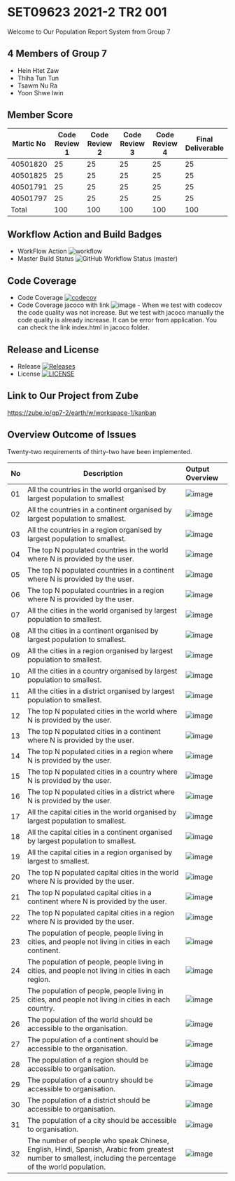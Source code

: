 # SET09623 2021-2 TR2 001
Welcome to Our Population Report System from Group 7 

## 4 Members of Group 7
* Hein Htet Zaw
* Thiha Tun Tun
* Tsawm Nu Ra
* Yoon Shwe lwin

## Member Score 
| Martic No | Code Review 1 | Code Review 2 | Code Review 3 | Code Review 4 | Final Deliverable |
|-----------|---------------|---------------|---------------|---------------|-------------------|
| 40501820  | 25            | 25            | 25            | 25            | 25                |    
| 40501825  | 25            | 25            | 25            | 25            | 25                |    
| 40501791  | 25            | 25            | 25            | 25            | 25                |     
| 40501797  | 25            | 25            | 25            | 25            | 25                |     
| Total     | 100           | 100           | 100           | 100           | 100               |    

## Workflow Action and Build Badges
* WorkFlow Action ![workflow](https://github.com/Thiha221220/earth/actions/workflows/main.yml/badge.svg?)
* Master Build Status ![GitHub Workflow Status (master)](https://img.shields.io/github/workflow/status/Thiha221220/earth/A%20workflow%20for%20my%20Population%20Report%20App/master?label=master%20branch%20)

## Code Coverage
* Code Coverage [![codecov](https://codecov.io/gh/Thiha221220/earth/branch/master/graph/badge.svg?token=RR2YQS1RW9)](https://codecov.io/gh/Thiha221220/earth)
* Code Coverage jacoco with link ![image](Output_Overview/jaco.JPG) - When we test with codecov the code quality was not increase. But we test with jacoco manually the code quality is already increase. It can be error from application. You can check the link index.html in jacoco folder.
## Release and License
* Release [![Releases](https://img.shields.io/github/release/Thiha221220/earth/all.svg?style=flat-square)](https://github.com/Thiha221220/earth/releases)
* License [![LICENSE](https://img.shields.io/github/license/Thiha221220/earth.svg?style=flat-square)](https://github.com/Thiha221220/earth/blob/master/LICENSE)

## Link to Our Project from Zube
https://zube.io/gp7-2/earth/w/workspace-1/kanban

## Overview Outcome of Issues
Twenty-two requirements of thirty-two have been implemented.  

| No  | Description                                                                                                                                                 | Output Overview                                       |
|-----|-------------------------------------------------------------------------------------------------------------------------------------------------------------|:------------------------------------------------------|
| 01  | All the countries in the world organised by largest population to smallest                                                                                  | ![image](Output_Overview/all_countries_world.png)     |
| 02  | All the countries in a continent organised by largest population to smallest.                                                                               | ![image](Output_Overview/all_countries_continent.png) |
| 03  | All the countries in a region organised by largest population to smallest.                                                                                  | ![image](Output_Overview/all_countries_region.png)    |
| 04  | The top N populated countries in the world where N is provided by the user.                                                                                 | ![image](Output_Overview/top_country_world.png)       |
| 05  | The top N populated countries in a continent where N is provided by the user.                                                                               | ![image](Output_Overview/top_country_continent.png)   |
| 06  | The top N populated countries in a region where N is provided by the user.                                                                                  | ![image](Output_Overview/top_country_region.png)      |
| 07  | All the cities in the world organised by largest population to smallest.                                                                                    | ![image](Output_Overview/all_cities_world.png)        |
| 08  | All the cities in a continent organised by largest population to smallest.                                                                                  | ![image](Output_Overview/all_cities_continent.png)    |
| 09  | All the cities in a region organised by largest population to smallest.                                                                                     | ![image](Output_Overview/all_cities_region.png)       |
| 10  | All the cities in a country organised by largest population to smallest.                                                                                    | ![image](Output_Overview/all_cities_country.png)      |
| 11  | All the cities in a district organised by largest population to smallest.                                                                                   | ![image](Output_Overview/all_cities_district.png)     |
| 12  | The top N populated cities in the world where N is provided by the user.                                                                                    | ![image](Output_Overview/top_cities_world.jpg)        |
| 13  | The top N populated cities in a continent where N is provided by the user.                                                                                  | ![image](Output_Overview/top_cities_continent.jpg)    |
| 14  | The top N populated cities in a region where N is provided by the user.                                                                                     | ![image](Output_Overview/top_cities_region.jpg)       |
| 15  | The top N populated cities in a country where N is provided by the user.                                                                                    | ![image](Output_Overview/top_cities_country.jpg)      |
| 16  | The top N populated cities in a district where N is provided by the user.                                                                                   | ![image](Output_Overview/top_cities_district.jpg)     |
| 17  | All the capital cities in the world organised by largest population to smallest.                                                                            | ![image](Output_Overview/all_capital_world.png)       |
| 18  | All the capital cities in a continent organised by largest population to smallest.                                                                          | ![image](Output_Overview/all_capital_continent.png)   |
| 19  | All the capital cities in a region organised by largest to smallest.                                                                                        | ![image](Output_Overview/all_capital_region.jpg)      |
| 20  | The top N populated capital cities in the world where N is provided by the user.                                                                            | ![image](Output_Overview/top_capital_world.jpg)       |
| 21  | The top N populated capital cities in a continent where N is provided by the user.                                                                          | ![image](Output_Overview/top_capital_continent.jpg)   |
| 22  | The top N populated capital cities in a region where N is provided by the user.                                                                             | ![image](Output_Overview/top_capital_region.jpg)      |
| 23  | The population of people, people living in cities, and people not living in cities in each continent.                                                       | ![image](Output_Overview/pop_pe_con.jpg)              |
| 24  | The population of people, people living in cities, and people not living in cities in each region.                                                          | ![image](Output_Overview/pop_pe_reg.jpg)              |
| 25  | The population of people, people living in cities, and people not living in cities in each country.                                                         | ![image](Output_Overview/pop_pe_cou.jpg)              |
| 26  | The population of the world should be accessible to the organisation.                                                                                       | ![image](Output_Overview/pop_world.jpg)               |
| 27  | The population of a continent should be accessible to the organisation.                                                                                     | ![image](Output_Overview/pop_cont.png)                |
| 28  | The population of a region should be accessible to organisation.                                                                                            | ![image](Output_Overview/pop_reg.jpg)                 |
| 29  | The population of a country should be accessible to organisation.                                                                                           | ![image](Output_Overview/pop_cou.png)                 |
| 30  | The population of a district should be accessible to organisation.                                                                                          | ![image](Output_Overview/pop_dist.jpg)                |
| 31  | The population of a city should be accessible to organisation.                                                                                              | ![image](Output_Overview/pop_cit.jpg)                 |
| 32  | The number of people who speak Chinese, English, Hindi, Spanish, Arabic from greatest number to smallest, including the percentage of the world population. | ![image](Output_Overview/pop_colan_world.jpg)         |






